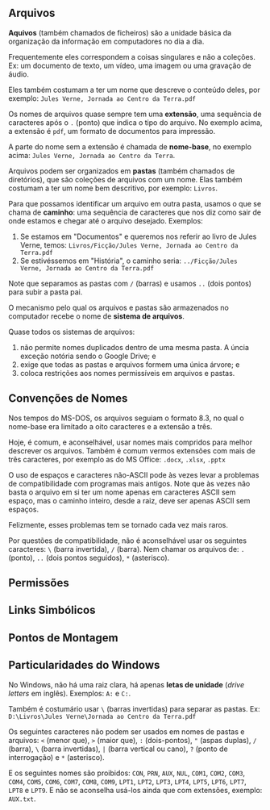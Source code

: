 
## Arquivos

**Aquivos** (também chamados de ficheiros) são a unidade básica da organização da informação em computadores no dia a dia.

Frequentemente eles correspondem a coisas singulares e não a coleções. Ex: um documento de texto, um vídeo, uma imagem ou uma gravação de áudio.

Eles também costumam a ter um nome que descreve o conteúdo deles, por exemplo: ```Jules Verne, Jornada ao Centro da Terra.pdf```

Os nomes de arquivos quase sempre tem uma **extensão**, uma sequência de caracteres após o ```.``` (ponto) que indica o tipo do arquivo. No exemplo acima, a extensão é ```pdf```, um formato de documentos para impressão.

A parte do nome sem a extensão é chamada de **nome-base**, no exemplo acima: ```Jules Verne, Jornada ao Centro da Terra```.

Arquivos podem ser organizados em **pastas** (também chamados de diretórios), que são coleções de arquivos com um nome. Elas também costumam a ter um nome bem descritivo, por exemplo: ```Livros```.

Para que possamos identificar um arquivo em outra pasta, usamos o que se chama de **caminho**: uma sequência de caracteres que nos diz como sair de onde estamos e chegar até o arquivo desejado. Exemplos:

  1. Se estamos em "Documentos" e queremos nos referir ao livro de Jules Verne, temos: ```Livros/Ficção/Jules Verne, Jornada ao Centro da Terra.pdf```
  2. Se estivéssemos em "História", o caminho seria: ```../Ficção/Jules Verne, Jornada ao Centro da Terra.pdf```

Note que separamos as pastas com ```/``` (barras) e usamos ```..``` (dois pontos) para subir a pasta pai.

O mecanismo pelo qual os arquivos e pastas são armazenados no computador recebe o nome de **sistema de arquivos**.

Quase todos os sistemas de arquivos:

  1. não permite nomes duplicados dentro de uma mesma pasta. A úncia exceção notória sendo o Google Drive; e
  2. exige que todas as pastas e arquivos formem uma única árvore; e
  3. coloca restrições aos nomes permissíveis em arquivos e pastas.

## Convenções de Nomes

Nos tempos do MS-DOS, os arquivos seguiam o formato 8.3, no qual o nome-base era limitado a oito caracteres e a extensão a três.

Hoje, é comum, e aconselhável, usar nomes mais compridos para melhor descrever os arquivos. Também é comum vermos extensões com mais de três caracteres, por exemplo as do MS Office: ```.docx```, ```.xlsx```, ```.pptx```

O uso de espaços e caracteres não-ASCII pode às vezes levar a problemas de compatibilidade com programas mais antigos. Note que às vezes não basta o arquivo em si ter um nome apenas em caracteres ASCII sem espaço, mas o caminho inteiro, desde a raiz, deve ser apenas ASCII sem espaços.

Felizmente, esses problemas tem se tornado cada vez mais raros.

Por questões de compatibilidade, não é aconselhável usar os seguintes caracteres: ```\``` (barra invertida), ```/``` (barra). Nem chamar os arquivos de: ```.``` (ponto), ```..``` (dois pontos seguidos), ```*``` (asterisco).

## Permissões

## Links Simbólicos

## Pontos de Montagem

## Particularidades do Windows

No Windows, não há uma raiz clara, há apenas **letas de unidade** (*drive letters* em inglês). Exemplos: ```A:``` e ```C:```.

Também é costumário usar ```\``` (barras invertidas) para separar as pastas. Ex: ```D:\Livros\Jules Verne\Jornada ao Centro da Terra.pdf```

Os seguintes caracteres não podem ser usados em nomes de pastas e arquivos: ```<``` (menor que), ```>``` (maior que), ```:``` (dois-pontos), ```"``` (aspas duplas), ```/``` (barra), ```\``` (barra invertidas), ```|``` (barra vertical ou cano), ```?``` (ponto de interrogação) e ```*``` (asterisco).

E os seguintes nomes são proibidos: ```CON```, ```PRN```, ```AUX```, ```NUL```, ```COM1```, ```COM2```, ```COM3```, ```COM4```, ```COM5```, ```COM6```, ```COM7```, ```COM8```, ```COM9```, ```LPT1```, ```LPT2```, ```LPT3```, ```LPT4```, ```LPT5```, ```LPT6```, ```LPT7```, ```LPT8``` e ```LPT9```. E não se aconselha usá-los ainda que com extensões, exemplo: ```AUX.txt```.
